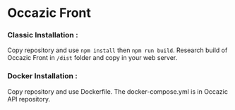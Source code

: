 # Occazic Front

### Classic Installation :


Copy repository and use `npm install` then `npm run build`.
Research build of Occazic Front in `/dist` folder and copy in your web server.

### Docker Installation :

Copy repository and use Dockerfile. The docker-compose.yml is in Occazic API repository.



